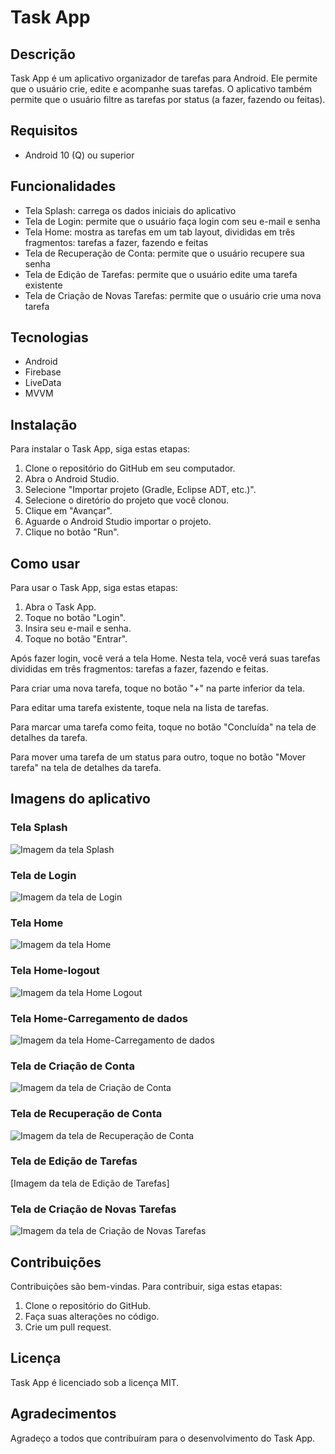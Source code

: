 # Task App

## Descrição

Task App é um aplicativo organizador de tarefas para Android. Ele permite que o usuário crie, edite e acompanhe suas tarefas. O aplicativo também permite que o usuário filtre as tarefas por status (a fazer, fazendo ou feitas).

## Requisitos

* Android 10 (Q) ou superior

## Funcionalidades

* Tela Splash: carrega os dados iniciais do aplicativo
* Tela de Login: permite que o usuário faça login com seu e-mail e senha
* Tela Home: mostra as tarefas em um tab layout, divididas em três fragmentos: tarefas a fazer, fazendo e feitas
* Tela de Recuperação de Conta: permite que o usuário recupere sua senha
* Tela de Edição de Tarefas: permite que o usuário edite uma tarefa existente
* Tela de Criação de Novas Tarefas: permite que o usuário crie uma nova tarefa

## Tecnologias

* Android
* Firebase
* LiveData
* MVVM

## Instalação

Para instalar o Task App, siga estas etapas:

1. Clone o repositório do GitHub em seu computador.
2. Abra o Android Studio.
3. Selecione "Importar projeto (Gradle, Eclipse ADT, etc.)".
4. Selecione o diretório do projeto que você clonou.
5. Clique em "Avançar".
6. Aguarde o Android Studio importar o projeto.
7. Clique no botão "Run".

## Como usar

Para usar o Task App, siga estas etapas:

1. Abra o Task App.
2. Toque no botão "Login".
3. Insira seu e-mail e senha.
4. Toque no botão "Entrar".

Após fazer login, você verá a tela Home. Nesta tela, você verá suas tarefas divididas em três fragmentos: tarefas a fazer, fazendo e feitas.

Para criar uma nova tarefa, toque no botão "+" na parte inferior da tela.

Para editar uma tarefa existente, toque nela na lista de tarefas.

Para marcar uma tarefa como feita, toque no botão "Concluída" na tela de detalhes da tarefa.

Para mover uma tarefa de um status para outro, toque no botão "Mover tarefa" na tela de detalhes da tarefa.

## Imagens do aplicativo

### Tela Splash

![Imagem da tela Splash](https://github.com/aironsg/projeto-task-app/blob/master/splashScreen.png)

### Tela de Login

![Imagem da tela de Login](https://github.com/aironsg/projeto-task-app/blob/master/login.png)

### Tela Home
![Imagem da tela Home](https://github.com/aironsg/projeto-task-app/blob/master/home.png)

### Tela Home-logout
![Imagem da tela Home Logout](https://github.com/aironsg/projeto-task-app/blob/master/home-mensagem-logout.png)

### Tela Home-Carregamento de dados

![Imagem da tela Home-Carregamento de dados](https://github.com/aironsg/projeto-task-app/blob/master/carregamento%20de%20dados.png)

### Tela de Criação de Conta

![Imagem da tela de Criação de Conta](https://github.com/aironsg/projeto-task-app/blob/master/registro.png)

### Tela de Recuperação de Conta

![Imagem da tela de Recuperação de Conta](https://github.com/aironsg/projeto-task-app/blob/master/criar%20conta.png)

### Tela de Edição de Tarefas

[Imagem da tela de Edição de Tarefas]

### Tela de Criação de Novas Tarefas

![Imagem da tela de Criação de Novas Tarefas](https://github.com/aironsg/projeto-task-app/blob/master/cadastro-tarefas.png)

## Contribuições

Contribuições são bem-vindas. Para contribuir, siga estas etapas:

1. Clone o repositório do GitHub.
2. Faça suas alterações no código.
3. Crie um pull request.

## Licença

Task App é licenciado sob a licença MIT.

## Agradecimentos

Agradeço a todos que contribuíram para o desenvolvimento do Task App.
